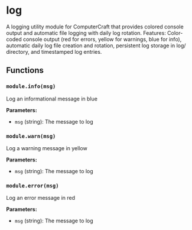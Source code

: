 # log

A logging utility module for ComputerCraft that provides colored console output and automatic file logging with daily log rotation. Features: Color-coded console output (red for errors, yellow for warnings, blue for info), automatic daily log file creation and rotation, persistent log storage in log/ directory, and timestamped log entries.

## Functions

### `module.info(msg)`

Log an informational message in blue

**Parameters:**

- `msg` (string): The message to log

### `module.warn(msg)`

Log a warning message in yellow

**Parameters:**

- `msg` (string): The message to log

### `module.error(msg)`

Log an error message in red

**Parameters:**

- `msg` (string): The message to log

